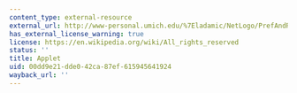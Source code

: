 ```yaml
---
content_type: external-resource
external_url: http://www-personal.umich.edu/%7Eladamic/NetLogo/PrefAndRandAttach.html
has_external_license_warning: true
license: https://en.wikipedia.org/wiki/All_rights_reserved
status: ''
title: Applet
uid: 00dd9e21-dde0-42ca-87ef-615945641924
wayback_url: ''
---
```

